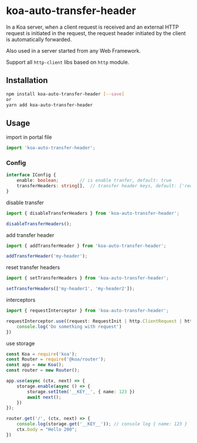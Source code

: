 # koa-auto-transfer-header

In a Koa server, when a client request is received and an external HTTP request is initiated in the request, the request header initiated by the client is automatically forwarded.

Also used in a server started from any Web Framework.

Support all `http-client` libs based on `http` module.

## Installation

```bash
npm install koa-auto-transfer-header [--save]
or
yarn add koa-auto-transfer-header
```

## Usage

import in portal file

```typescript
import 'koa-auto-transfer-header';
```

### Config

```typescript
interface IConfig {
	enable: boolean;		// is enable tranfer, default: true
	transferHeaders: string[],	// transfer header keys, default: ['request-id', 'trace-id']
}
```

disable transfer

```typescript
import { disableTransferHeaders } from 'koa-auto-transfer-header';

disableTransferHeaders();
```

add transfer header

```typescript
import { addTransferHeader } from 'koa-auto-transfer-header';

addTransferHeader('my-header');
```

reset transfer headers

```typescript
import { setTransferHeaders } from 'koa-auto-transfer-header';

setTransferHeaders(['my-header1', 'my-header2']);
```

interceptors

```typescript
import { requestInterceptor } from 'koa-auto-transfer-header';

requestInterceptor.use((request: RequestInit | http.ClientRequest | http2.ClientHttp2Stream | http.ClientRequest;) => {
	console.log('Do something with request')
})
```

use storage

```typescript
const Koa = require('koa');
const Router = require('@koa/router');
const app = new Koa();
const router = new Router();

app.use(async (ctx, next) => {
    storage.enable(async () => {
        storage.setItem('__KEY__', { name: 123 })
        await next();
    })
});

router.get('/', (ctx, next) => {
    console.log(storage.get('__KEY__')); // console log { name: 123 }
    ctx.body = "Hello 200";
})
```
